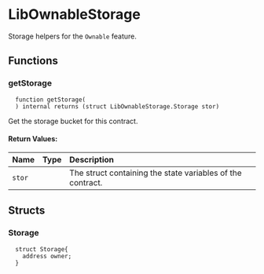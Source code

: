 # LibOwnableStorage

Storage helpers for the `Ownable` feature.



## Functions
### getStorage
```solidity
  function getStorage(
  ) internal returns (struct LibOwnableStorage.Storage stor)
``` 
Get the storage bucket for this contract.



#### Return Values:
| Name                           | Type          | Description                                                                  |
| :----------------------------- | :------------ | :--------------------------------------------------------------------------- |
|`stor`|  | The struct containing the state variables of the contract.




## Structs
### Storage
```solidity
  struct Storage{
    address owner;
  }
```

